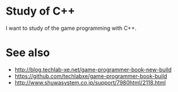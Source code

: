 # Study of C++
I want to study of the game programming with C++.

# See also
* http://blog.techlab-xe.net/game-programmer-book-new-build
* https://github.com/techlabxe/game-programmer-book-build
* http://www.shuwasystem.co.jp/support/7980html/2118.html
